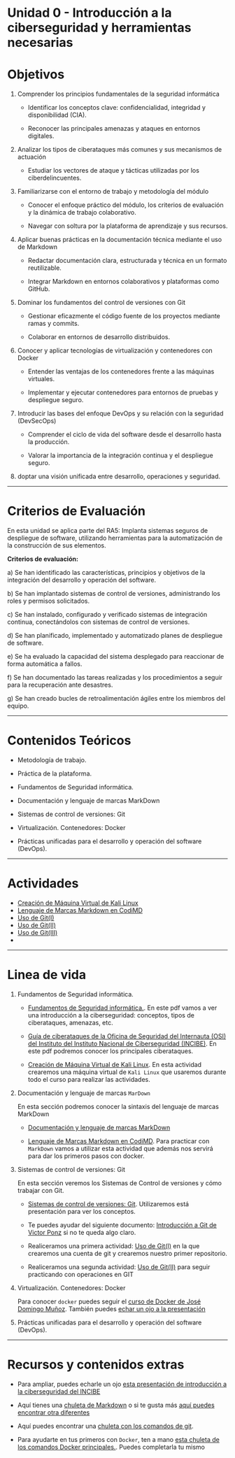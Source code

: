 # Unidad 0 - Introducción a la ciberseguridad y herramientas necesarias



# Objetivos

1. Comprender los principios fundamentales de la seguridad informática

    - Identificar los conceptos clave: confidencialidad, integridad y disponibilidad (CIA).

    - Reconocer las principales amenazas y ataques en entornos digitales.

1. Analizar los tipos de ciberataques más comunes y sus mecanismos de actuación

    - Estudiar los vectores de ataque y tácticas utilizadas por los ciberdelincuentes.


1. Familiarizarse con el entorno de trabajo y metodología del módulo

    - Conocer el enfoque práctico del módulo, los criterios de evaluación y la dinámica de trabajo colaborativo.

    - Navegar con soltura por la plataforma de aprendizaje y sus recursos.

1. Aplicar buenas prácticas en la documentación técnica mediante el uso de Markdown

    - Redactar documentación clara, estructurada y técnica en un formato reutilizable.

    - Integrar Markdown en entornos colaborativos y plataformas como GitHub.

1. Dominar los fundamentos del control de versiones con Git

    - Gestionar eficazmente el código fuente de los proyectos mediante ramas y commits.

    - Colaborar en entornos de desarrollo distribuidos.

1. Conocer y aplicar tecnologías de virtualización y contenedores con Docker

    - Entender las ventajas de los contenedores frente a las máquinas virtuales.

    - Implementar y ejecutar contenedores para entornos de pruebas y despliegue seguro.

1. Introducir las bases del enfoque DevOps y su relación con la seguridad (DevSecOps)

    - Comprender el ciclo de vida del software desde el desarrollo hasta la producción.

    - Valorar la importancia de la integración continua y el despliegue seguro.

1. doptar una visión unificada entre desarrollo, operaciones y seguridad.

---
# Criterios de Evaluación

En esta unidad se aplica parte del RA5: Implanta sistemas seguros de despliegue de software, utilizando herramientas para la automatización de la construcción de sus elementos.


**Criterios de evaluación:**

a) Se han identificado las características, principios y objetivos de la integración del desarrollo y operación del software.

b)	Se han implantado sistemas de control de versiones, administrando los roles y permisos solicitados.

c)	Se han instalado, configurado y verificado sistemas de integración continua, conectándolos con sistemas de control de versiones.

d)	Se han planificado, implementado y automatizado planes de despliegue de software.

e)	Se ha evaluado la capacidad del sistema desplegado para reaccionar de forma automática a fallos.

f)	Se han documentado las tareas realizadas y los procedimientos a seguir para la recuperación ante desastres.

g)	Se han creado bucles de retroalimentación ágiles entre los miembros del equipo.


---
# Contenidos Teóricos

- Metodología de trabajo.
- Práctica de la plataforma.

- Fundamentos de Seguridad informática.
- Documentación y lenguaje de marcas MarkDown
- Sistemas de control de versiones: Git
- Virtualización. Contenedores: Docker
- Prácticas unificadas para el desarrollo y operación del software (DevOps).

---
# Actividades

- [Creación de Máquina Virtual de Kali Linux](Actividad-CreacionMVKali/README.md)
- [Lenguaje de Marcas Markdown en CodiMD](Actividad-MarkDown/README.md)
- [Uso de Git(I)](Actividad-UsoGit/README.md)
- [Uso de Git(II)](Actividad-UsoGitII/README.md)
- [Uso de Git(III)](Actividad-UsoGitIII/README.md)
- []()


---
# Linea de vida

1.  Fundamentos de Seguridad informática.

    - [Fundamentos de Seguridad informática.](ContenidosTeoricos/PPSUnidad0-FundamentosSeguridadInformatica2025.pdf). En este pdf vamos a ver una introducción a la ciberseguridad: conceptos, tipos de ciberataques, amenazas, etc.

    - [Guía de ciberataques de la Oficina de Seguridad del Internauta (OSI) del Instituto del Instituto Nacional de Ciberseguridad (INCIBE)](ContenidosTeoricos/osi-guia-ciberataques.pdf). En este pdf podremos conocer los principales ciberataques.

    - [Creación de Máquina Virtual de Kali Linux](Actividad-CreacionMVKali/README.md). En esta actividad crearemos una máquina virtual de `Kali Linux` que usaremos durante todo el curso para realizar las actividades.

2. Documentación y lenguaje de marcas `MarDown`

    En esta sección podremos conocer la sintaxis del lenguaje de marcas MarkDown

    - [Documentación y lenguaje de marcas MarkDown](./ContenidosTeoricos/MarkDown.md)

    - [Lenguaje de Marcas Markdown en CodiMD](Actividad-MarkDown/README.md). Para practicar con `MarkDown` vamos a utilizar esta actividad que además nos servirá para dar los primeros pasos con docker.

3. Sistemas de control de versiones: Git

    En esta sección veremos los Sistemas de Control de versiones y cómo trabajar con Git.

    - [Sistemas de control de versiones: Git](Unidad0-Herramientas/ContenidosTeoricos/PPSUnidad0-SistemasControlVersionesGit.pdf). Utilizaremos está presentación para ver los conceptos.

    - Te puedes ayudar del siguiente documento: [ Introducción a Git de Victor Ponz](Unidad0-Herramientas/ContenidosTeoricos/Introduccion_Git_Victor_Ponz.pdf) si no te queda algo claro.

    - Realiceramos una primera actividad:  [Uso de Git(I)](Actividad-UsoGit/README.md) en la que crearemos una cuenta de git y crearemos nuestro primer repositorio.

     - Realiceramos una segunda actividad:  [Uso de Git(II)](Actividad-UsoGitII/README.md) para seguir practicando con operaciones en GIT

4. Virtualización. Contenedores: Docker

    Para conocer `docker` puedes seguir el [curso de Docker de José Domingo Muñoz](curso_docker/README.md). También puedes [echar un ojo a la presentación](ContenidosTeoricos/PPSUnidad0-SistemasControlVersionesGit.pdf)

5. Prácticas unificadas para el desarrollo y operación del software (DevOps).


---

# Recursos y contenidos extras

- Para ampliar, puedes echarle un ojo [esta presentación de introducción a la ciberseguridad del INCIBE ](ContenidosTeoricos/PresentacionIncibeIntroduccionCiberseguridad.pdf)

- Aquí tienes una [chuleta de Markdown](Files/CheatsheetMarkdown-2.0.pdf) o si te gusta más [aquí puedes encontrar otra diferentes](Files/Markdown-Cheatsheet2.pdf)

- Aquí puedes encontrar una [chuleta con los comandos de git](Files/ChuletaGitEspanol.pdf).

- Para ayudarte en tus primeros con `Docker`, ten a mano [esta chuleta de los comandos Docker principales.](Files/ChuletaComandosDocker.jpg). Puedes completarla tu mismo

